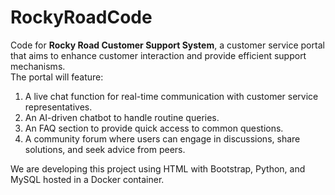 # RockyRoadCode
Code for **Rocky Road Customer Support System**, a customer service portal that aims to enhance customer interaction and provide efficient support mechanisms.  
The portal will feature:
1. A live chat function for real-time communication with customer service representatives.
2. An AI-driven chatbot to handle routine queries.
3. An FAQ section to provide quick access to common questions.
4. A community forum where users can engage in discussions, share solutions, and seek advice from peers.  

We are developing this project using HTML with Bootstrap, Python, and MySQL hosted in a Docker container.
